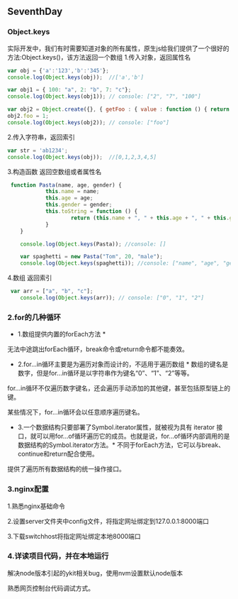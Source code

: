 ## SeventhDay
### Object.keys
实际开发中，我们有时需要知道对象的所有属性，原生js给我们提供了一个很好的方法:Object.keys()，该方法返回一个数组
1.传入对象，返回属性名
```javascript
var obj = {'a':'123','b':'345'};
console.log(Object.keys(obj));  //['a','b']

var obj1 = { 100: "a", 2: "b", 7: "c"};
console.log(Object.keys(obj1)); // console: ["2", "7", "100"]

var obj2 = Object.create({}, { getFoo : { value : function () { return this.foo } } });
obj2.foo = 1;
console.log(Object.keys(obj2)); // console: ["foo"]
```
2.传入字符串，返回索引

```javascript
var str = 'ab1234';
console.log(Object.keys(obj));  //[0,1,2,3,4,5]
```

3.构造函数 返回空数组或者属性名

```javascript
 function Pasta(name, age, gender) {
            this.name = name;
            this.age = age;
            this.gender = gender;
            this.toString = function () {
                    return (this.name + ", " + this.age + ", " + this.gender);
            }
    }

    console.log(Object.keys(Pasta)); //console: []

    var spaghetti = new Pasta("Tom", 20, "male");
    console.log(Object.keys(spaghetti)); //console: ["name", "age", "gender", "toString"]
```

4.数组 返回索引
```javascript
 var arr = ["a", "b", "c"];
    console.log(Object.keys(arr)); // console: ["0", "1", "2"]
```

### 2.for的几种循环

* 1.数组提供内置的forEach方法 *

无法中途跳出forEach循环，break命令或return命令都不能奏效。

* 2.for...in循环主要是为遍历对象而设计的，不适用于遍历数组 *
数组的键名是数字，但是for...in循环是以字符串作为键名“0”、“1”、“2”等等。

for...in循环不仅遍历数字键名，还会遍历手动添加的其他键，甚至包括原型链上的键。

某些情况下，for...in循环会以任意顺序遍历键名。

* 3.一个数据结构只要部署了Symbol.iterator属性，就被视为具有 iterator 接口，就可以用for...of循环遍历它的成员。也就是说，for...of循环内部调用的是数据结构的Symbol.iterator方法。*
不同于forEach方法，它可以与break、continue和return配合使用。

提供了遍历所有数据结构的统一操作接口。

### 3.nginx配置
1.熟悉nginx基础命令

2.设置server文件夹中config文件，将指定网址绑定到127.0.0.1:8000端口

3.下载switchhost将指定网址绑定本地8000端口
### 4.详读项目代码，并在本地运行
解决node版本引起的ykit相关bug，使用nvm设置默认node版本

熟悉网页控制台代码调试方式。